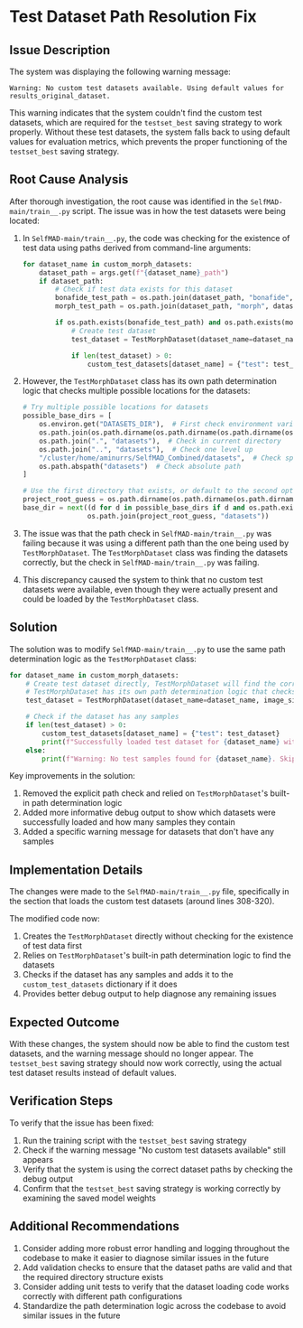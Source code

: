 # Test Dataset Path Resolution Fix

## Issue Description

The system was displaying the following warning message:

```
Warning: No custom test datasets available. Using default values for results_original_dataset.
```

This warning indicates that the system couldn't find the custom test datasets, which are required for the `testset_best` saving strategy to work properly. Without these test datasets, the system falls back to using default values for evaluation metrics, which prevents the proper functioning of the `testset_best` saving strategy.

## Root Cause Analysis

After thorough investigation, the root cause was identified in the `SelfMAD-main/train__.py` script. The issue was in how the test datasets were being located:

1. In `SelfMAD-main/train__.py`, the code was checking for the existence of test data using paths derived from command-line arguments:

   ```python
   for dataset_name in custom_morph_datasets:
       dataset_path = args.get(f"{dataset_name}_path")
       if dataset_path:
           # Check if test data exists for this dataset
           bonafide_test_path = os.path.join(dataset_path, "bonafide", dataset_name, "test")
           morph_test_path = os.path.join(dataset_path, "morph", dataset_name, "test")

           if os.path.exists(bonafide_test_path) and os.path.exists(morph_test_path):
               # Create test dataset
               test_dataset = TestMorphDataset(dataset_name=dataset_name, image_size=image_size)

               if len(test_dataset) > 0:
                   custom_test_datasets[dataset_name] = {"test": test_dataset}
   ```

2. However, the `TestMorphDataset` class has its own path determination logic that checks multiple possible locations for the datasets:

   ```python
   # Try multiple possible locations for datasets
   possible_base_dirs = [
       os.environ.get("DATASETS_DIR"),  # First check environment variable
       os.path.join(os.path.dirname(os.path.dirname(os.path.dirname(os.path.abspath(__file__)))), "datasets"),  # Check relative to script
       os.path.join(".", "datasets"),  # Check in current directory
       os.path.join("..", "datasets"),  # Check one level up
       "/cluster/home/aminurrs/SelfMAD_Combined/datasets",  # Check specific cloud path
       os.path.abspath("datasets")  # Check absolute path
   ]

   # Use the first directory that exists, or default to the second option
   project_root_guess = os.path.dirname(os.path.dirname(os.path.dirname(os.path.abspath(__file__))))
   base_dir = next((d for d in possible_base_dirs if d and os.path.exists(d)),
                   os.path.join(project_root_guess, "datasets"))
   ```

3. The issue was that the path check in `SelfMAD-main/train__.py` was failing because it was using a different path than the one being used by `TestMorphDataset`. The `TestMorphDataset` class was finding the datasets correctly, but the check in `SelfMAD-main/train__.py` was failing.

4. This discrepancy caused the system to think that no custom test datasets were available, even though they were actually present and could be loaded by the `TestMorphDataset` class.

## Solution

The solution was to modify `SelfMAD-main/train__.py` to use the same path determination logic as the `TestMorphDataset` class:

```python
for dataset_name in custom_morph_datasets:
    # Create test dataset directly, TestMorphDataset will find the correct path
    # TestMorphDataset has its own path determination logic that checks multiple possible locations
    test_dataset = TestMorphDataset(dataset_name=dataset_name, image_size=image_size)

    # Check if the dataset has any samples
    if len(test_dataset) > 0:
        custom_test_datasets[dataset_name] = {"test": test_dataset}
        print(f"Successfully loaded test dataset for {dataset_name} with {len(test_dataset)} samples")
    else:
        print(f"Warning: No test samples found for {dataset_name}. Skipping this dataset.")
```

Key improvements in the solution:

1. Removed the explicit path check and relied on `TestMorphDataset`'s built-in path determination logic
2. Added more informative debug output to show which datasets were successfully loaded and how many samples they contain
3. Added a specific warning message for datasets that don't have any samples

## Implementation Details

The changes were made to the `SelfMAD-main/train__.py` file, specifically in the section that loads the custom test datasets (around lines 308-320).

The modified code now:
1. Creates the `TestMorphDataset` directly without checking for the existence of test data first
2. Relies on `TestMorphDataset`'s built-in path determination logic to find the datasets
3. Checks if the dataset has any samples and adds it to the `custom_test_datasets` dictionary if it does
4. Provides better debug output to help diagnose any remaining issues

## Expected Outcome

With these changes, the system should now be able to find the custom test datasets, and the warning message should no longer appear. The `testset_best` saving strategy should now work correctly, using the actual test dataset results instead of default values.

## Verification Steps

To verify that the issue has been fixed:

1. Run the training script with the `testset_best` saving strategy
2. Check if the warning message "No custom test datasets available" still appears
3. Verify that the system is using the correct dataset paths by checking the debug output
4. Confirm that the `testset_best` saving strategy is working correctly by examining the saved model weights

## Additional Recommendations

1. Consider adding more robust error handling and logging throughout the codebase to make it easier to diagnose similar issues in the future
2. Add validation checks to ensure that the dataset paths are valid and that the required directory structure exists
3. Consider adding unit tests to verify that the dataset loading code works correctly with different path configurations
4. Standardize the path determination logic across the codebase to avoid similar issues in the future

